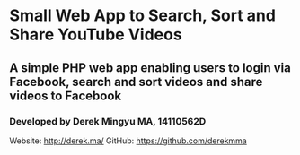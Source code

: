 # Small Web App to Search, Sort and Share YouTube Videos
## A simple PHP web app enabling users to login via Facebook, search and sort videos and share videos to Facebook
### Developed by Derek Mingyu MA, 14110562D
Website: http://derek.ma/
GitHub: https://github.com/derekmma